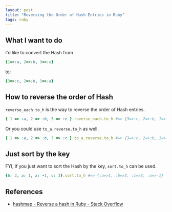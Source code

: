 ```yaml
---
layout: post
title: "Reversing the Order of Hash Entries in Ruby"
tags: ruby
---
```


## What I want to do

I'd like to convert the Hash from

```rb
{1=>:a, 2=>:b, 3=>:c}
```

to:

```rb
{3=>:c, 2=>:b, 1=>:a}
```

## How to reverse the order of Hash

`reverse_each.to_h` is the way to reverse the order of Hash entries.

```rb
{ 1 => :a, 2 => :b, 3 => :c }.reverse_each.to_h #=> {3=>:c, 2=>:b, 1=>:a}
```

Or you could use `to_a.reverse.to_h` as well.

```rb
{ 1 => :a, 2 => :b, 3 => :c }.to_a.reverse.to_h #=> {3=>:c, 2=>:b, 1=>:a}
```

## Just sort by the key

FYI, if you just want to sort the Hash by the key, `sort.to_h` can be used.

```rb
{b: 2, a: 1, x: -1, c: 3}.sort.to_h #=> {:a=>1, :b=>2, :c=>3, :x=>-1}
```

## References

- [hashmap - Reverse a hash in Ruby - Stack Overflow](https://stackoverflow.com/questions/10874356/reverse-a-hash-in-ruby)
